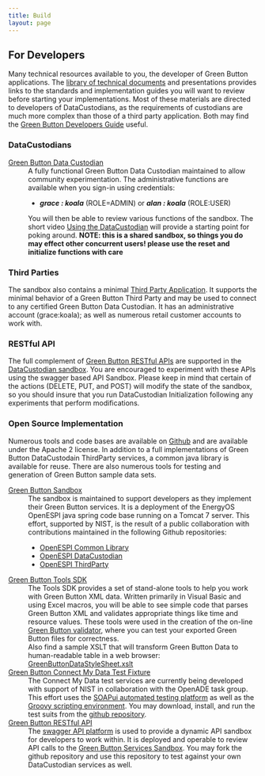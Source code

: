 ```yaml
---
title: Build
layout: page
---
```


<h2>For Developers</h2>
<p>
Many technical resources available to you, the developer of Green Button applications. The <a href="{{ site.baseurl }}/library/index.html">library of technical documents</a> and presentations provides links to the standards and implementation guides you will want to review before starting your implementations. Most of these materials are directed to developers of DataCustodians, as the requirements of custodians are much more complex than those of a third party application.  Both may find the <a href="{{ site.baseurl }}/developers">Green Button Developers Guide</a> useful.
</p>
<h3>DataCustodians</h3>
<dl>
<dt><a href="https://services.greenbuttondata.org/DataCustodian/">Green Button Data Custodian</a></dt>
<dd>A fully functional Green Button Data Custodian maintained to allow community experimentation. The administrative functions are available when you sign-in using credentials:
  <ul>
    <li><b><i>grace : koala</i></b> (ROLE=ADMIN)  or <b><i>alan : koala</i></b> (ROLE:USER) </li>
  </ul>
You will then be able to review various functions of the sandbox. The short video <a href="">Using the DataCustodian</a> will provide a starting point for poking around.  <b>NOTE: this is a shared sandbox, so things you do may effect other concurrent users! please use the reset and initialize functions with care</b>
  </dd>
</dl>
<h3>Third Parties</h3>
The sandbox also contains a minimal <a href="https://services.greenbuttondata.org/ThirdParty/">Third Party Application</a>. It supports the minimal behavior of a Green Button Third Party and may be used to connect to any certified Green Button Data Custodian. It has an administrative account (grace:koala); as well as numerous retail customer accounts to work with.
<dl>
</dl>

<h3>RESTful API</h3>
The full complement of <a href="http://energyos.github.io/OpenESPI-GreenButton-API-Documentation/API/">Green Button RESTful APIs</a> are supported in the <a href="http://energyos.github.io/OpenESPI-GreenButton-API-Documentation/API/">DataCustodian sandbox</a>. You are encouraged to experiment with these APIs using the swagger based <a href"http://energyos.github.io/OpenESPI-GreenButton-API-Documentation/API/">API Sandbox</a>. Please keep in mind that certain of the actions (DELETE, PUT, and POST) will modify the state of the sandbox, so you should insure that you run DataCustodian Initialization following any experiments that perform modifications.
<dl>
</dl>
<h3>Open Source Implementation</h3>
<p>
Numerous tools and code bases are available on <a href="http://github.com/energyos">Github</a> and are available under the Apache 2 license. In addition to a full implementations of Green Button DataCustodain ThirdParty services,  a common java library is available for reuse. There are also numerous tools for testing and generation of Green Button sample data sets.
</p>
  <dt><a href="https://services.greenbuttondata.org/">Green Button Sandbox</a></dt>
  <dd>The sandbox is maintained to support developers as they implement their Green Button services. It is a deployment of the EnergyOS OpenESPI java spring code base running on a Tomcat 7 server. This effort, supported by NIST, is the result of a public collaboration with contributions maintained in the following Github repositories:
    <ul>
      <li><a href="https://github.com/energyos/OpenESPI-Common-java">OpenESPI Common Library</a></li>
      <li><a href="https://github.com/energyos/OpenESPI-DataCustodian-java">OpenESPI DataCustodian</a></li>
      <li><a href="https://github.com/energyos/OpenESPI-ThirdParty-java">OpenESPI ThirdParty</a></li>
    </ul>
  </dd>
  <dt><a href="https://github.com/energyos/OpenESPI-GreenbuttonDataSDK">Green Button Tools SDK</a></dt>
  <dd>
    The Tools SDK provides a set of stand-alone tools to help you work with Green Button XML data. Written primarily in Visual Basic and using Excel macros, you
    will be able to see simple code that parses Green Button XML and validates appropriate things like time and resource values.  These tools were used in the creation
    of the on-line <a href="http://www.greenbuttondata.org/greentest.aspx">Green Button validator</a>, where you can test your exported Green Button files for correctness.
  </dd>
  <dd>
    Also find a sample XSLT that will transform Green Button Data to human-readable table in a web browser: <a href="https://github.com/energyos/OpenESPI-GreenbuttonDataSDK/blob/master/GreenButtonDemoPage/data/GreenButtonDataStyleSheet.xslt">GreenButtonDataStyleSheet.xslt</a>
  </dd>
  <dt><a href="https://github.com/energyos/OpenESPI-GreenButtonCMDTest">Green Button Connect My Data Test Fixture</a></dt>
  <dd>
    The Connect My Data test services are currently being developed with support of NIST in collaboration with the OpenADE task group. This effort uses the <a href="http://www.soapui.org/">SOAPui automated
    testing platform</a> as well as the <a href="http://groovy.codehaus.org/">Groovy scripting environment</a>.  You may download, install, and run the test suits from the <a href="https://github.com/energyos/OpenESPI-GreenButtonCMDTest">github repository</a>.
  </dd>
  <dt><a href="https://github.com/energyos/OpenESPI-GreenButton-API-Documentation">Green Button RESTful API</a></dt>
  <dd>
  The <a href="http://swagger.wordnik.com/">swagger API platform</a> is used to provide a dynamic API sandbox for developers to work within. It is deployed and operable to review API calls to the <a href="https://services.greenbuttondata.org">Green Button Services Sandbox</a>. You may fork the github repository and use this repository to test against your own DataCustodian services as well. 
  </dd>
  </dl>


